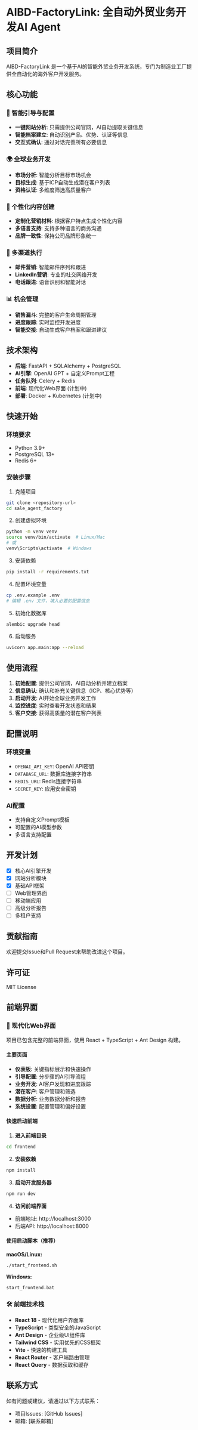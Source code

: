 # AIBD-FactoryLink: 全自动外贸业务开发AI Agent

## 项目简介

AIBD-FactoryLink 是一个基于AI的智能外贸业务开发系统，专门为制造业工厂提供全自动化的海外客户开发服务。

## 核心功能

### 🚀 智能引导与配置
- **一键网站分析**: 只需提供公司官网，AI自动提取关键信息
- **智能档案建立**: 自动识别产品、优势、认证等信息
- **交互式确认**: 通过对话完善所有必要信息

### 🌍 全球业务开发
- **市场分析**: 智能分析目标市场机会
- **目标生成**: 基于ICP自动生成潜在客户列表
- **资格认证**: 多维度筛选高质量客户

### 📝 个性化内容创建
- **定制化营销材料**: 根据客户特点生成个性化内容
- **多语言支持**: 支持多种语言的商务沟通
- **品牌一致性**: 保持公司品牌形象统一

### 📧 多渠道执行
- **邮件营销**: 智能邮件序列和跟进
- **LinkedIn营销**: 专业的社交网络开发
- **电话跟进**: 语音识别和智能对话

### 📊 机会管理
- **销售漏斗**: 完整的客户生命周期管理
- **进度跟踪**: 实时监控开发进度
- **智能交接**: 自动生成客户档案和跟进建议

## 技术架构

- **后端**: FastAPI + SQLAlchemy + PostgreSQL
- **AI引擎**: OpenAI GPT + 自定义Prompt工程
- **任务队列**: Celery + Redis
- **前端**: 现代化Web界面 (计划中)
- **部署**: Docker + Kubernetes (计划中)

## 快速开始

### 环境要求
- Python 3.9+
- PostgreSQL 13+
- Redis 6+

### 安装步骤

1. 克隆项目
```bash
git clone <repository-url>
cd sale_agent_factory
```

2. 创建虚拟环境
```bash
python -m venv venv
source venv/bin/activate  # Linux/Mac
# 或
venv\Scripts\activate  # Windows
```

3. 安装依赖
```bash
pip install -r requirements.txt
```

4. 配置环境变量
```bash
cp .env.example .env
# 编辑 .env 文件，填入必要的配置信息
```

5. 初始化数据库
```bash
alembic upgrade head
```

6. 启动服务
```bash
uvicorn app.main:app --reload
```

## 使用流程

1. **初始配置**: 提供公司官网，AI自动分析并建立档案
2. **信息确认**: 确认和补充关键信息（ICP、核心优势等）
3. **启动开发**: AI开始全球业务开发工作
4. **监控进度**: 实时查看开发状态和结果
5. **客户交接**: 获得高质量的潜在客户列表

## 配置说明

### 环境变量
- `OPENAI_API_KEY`: OpenAI API密钥
- `DATABASE_URL`: 数据库连接字符串
- `REDIS_URL`: Redis连接字符串
- `SECRET_KEY`: 应用安全密钥

### AI配置
- 支持自定义Prompt模板
- 可配置的AI模型参数
- 多语言支持配置

## 开发计划

- [x] 核心AI引擎开发
- [x] 网站分析模块
- [x] 基础API框架
- [ ] Web管理界面
- [ ] 移动端应用
- [ ] 高级分析报告
- [ ] 多租户支持

## 贡献指南

欢迎提交Issue和Pull Request来帮助改进这个项目。

## 许可证

MIT License

## 前端界面

### 🎨 现代化Web界面

项目已包含完整的前端界面，使用 React + TypeScript + Ant Design 构建。

#### 主要页面
- **仪表板**: 关键指标展示和快速操作
- **引导配置**: 分步骤的AI引导流程
- **业务开发**: AI客户发现和进度跟踪
- **潜在客户**: 客户管理和筛选
- **数据分析**: 业务数据分析和报告
- **系统设置**: 配置管理和偏好设置

#### 快速启动前端

1. **进入前端目录**
```bash
cd frontend
```

2. **安装依赖**
```bash
npm install
```

3. **启动开发服务器**
```bash
npm run dev
```

4. **访问前端界面**
- 前端地址: http://localhost:3000
- 后端API: http://localhost:8000

#### 使用启动脚本（推荐）

**macOS/Linux:**
```bash
./start_frontend.sh
```

**Windows:**
```cmd
start_frontend.bat
```

### 🛠️ 前端技术栈

- **React 18** - 现代化用户界面库
- **TypeScript** - 类型安全的JavaScript
- **Ant Design** - 企业级UI组件库
- **Tailwind CSS** - 实用优先的CSS框架
- **Vite** - 快速的构建工具
- **React Router** - 客户端路由管理
- **React Query** - 数据获取和缓存

## 联系方式

如有问题或建议，请通过以下方式联系：
- 项目Issues: [GitHub Issues]
- 邮箱: [联系邮箱]
